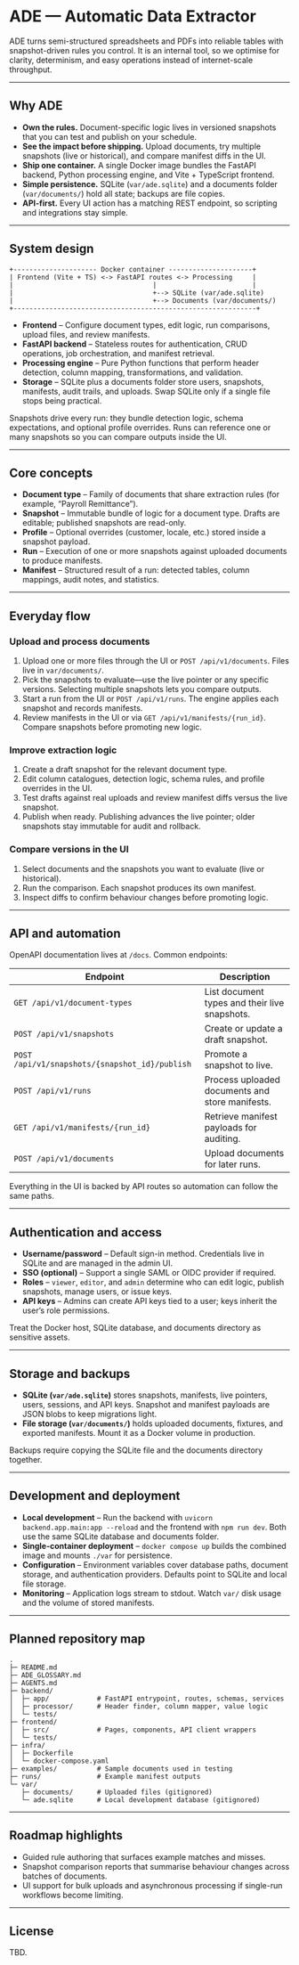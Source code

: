 # ADE — Automatic Data Extractor

ADE turns semi-structured spreadsheets and PDFs into reliable tables with snapshot-driven rules you control. It is an internal tool, so we optimise for clarity, determinism, and easy operations instead of internet-scale throughput.

---

## Why ADE

- **Own the rules.** Document-specific logic lives in versioned snapshots that you can test and publish on your schedule.
- **See the impact before shipping.** Upload documents, try multiple snapshots (live or historical), and compare manifest diffs in the UI.
- **Ship one container.** A single Docker image bundles the FastAPI backend, Python processing engine, and Vite + TypeScript frontend.
- **Simple persistence.** SQLite (`var/ade.sqlite`) and a documents folder (`var/documents/`) hold all state; backups are file copies.
- **API-first.** Every UI action has a matching REST endpoint, so scripting and integrations stay simple.

---

## System design

```
+--------------------- Docker container ---------------------+
| Frontend (Vite + TS) <-> FastAPI routes <-> Processing     |
|                                   |                        |
|                                   +--> SQLite (var/ade.sqlite)
|                                   +--> Documents (var/documents/)
+-------------------------------------------------------------+
```

- **Frontend** – Configure document types, edit logic, run comparisons, upload files, and review manifests.
- **FastAPI backend** – Stateless routes for authentication, CRUD operations, job orchestration, and manifest retrieval.
- **Processing engine** – Pure Python functions that perform header detection, column mapping, transformations, and validation.
- **Storage** – SQLite plus a documents folder store users, snapshots, manifests, audit trails, and uploads. Swap SQLite only if a single file stops being practical.

Snapshots drive every run: they bundle detection logic, schema expectations, and optional profile overrides. Runs can reference one or many snapshots so you can compare outputs inside the UI.

---

## Core concepts

- **Document type** – Family of documents that share extraction rules (for example, “Payroll Remittance”).
- **Snapshot** – Immutable bundle of logic for a document type. Drafts are editable; published snapshots are read-only.
- **Profile** – Optional overrides (customer, locale, etc.) stored inside a snapshot payload.
- **Run** – Execution of one or more snapshots against uploaded documents to produce manifests.
- **Manifest** – Structured result of a run: detected tables, column mappings, audit notes, and statistics.

---

## Everyday flow

### Upload and process documents

1. Upload one or more files through the UI or `POST /api/v1/documents`. Files live in `var/documents/`.
2. Pick the snapshots to evaluate—use the live pointer or any specific versions. Selecting multiple snapshots lets you compare outputs.
3. Start a run from the UI or `POST /api/v1/runs`. The engine applies each snapshot and records manifests.
4. Review manifests in the UI or via `GET /api/v1/manifests/{run_id}`. Compare snapshots before promoting new logic.

### Improve extraction logic

1. Create a draft snapshot for the relevant document type.
2. Edit column catalogues, detection logic, schema rules, and profile overrides in the UI.
3. Test drafts against real uploads and review manifest diffs versus the live snapshot.
4. Publish when ready. Publishing advances the live pointer; older snapshots stay immutable for audit and rollback.

### Compare versions in the UI

1. Select documents and the snapshots you want to evaluate (live or historical).
2. Run the comparison. Each snapshot produces its own manifest.
3. Inspect diffs to confirm behaviour changes before promoting logic.

---

## API and automation

OpenAPI documentation lives at `/docs`. Common endpoints:

| Endpoint | Description |
| --- | --- |
| `GET /api/v1/document-types` | List document types and their live snapshots. |
| `POST /api/v1/snapshots` | Create or update a draft snapshot. |
| `POST /api/v1/snapshots/{snapshot_id}/publish` | Promote a snapshot to live. |
| `POST /api/v1/runs` | Process uploaded documents and store manifests. |
| `GET /api/v1/manifests/{run_id}` | Retrieve manifest payloads for auditing. |
| `POST /api/v1/documents` | Upload documents for later runs. |

Everything in the UI is backed by API routes so automation can follow the same paths.

---

## Authentication and access

- **Username/password** – Default sign-in method. Credentials live in SQLite and are managed in the admin UI.
- **SSO (optional)** – Support a single SAML or OIDC provider if required.
- **Roles** – `viewer`, `editor`, and `admin` determine who can edit logic, publish snapshots, manage users, or issue keys.
- **API keys** – Admins can create API keys tied to a user; keys inherit the user’s role permissions.

Treat the Docker host, SQLite database, and documents directory as sensitive assets.

---

## Storage and backups

- **SQLite (`var/ade.sqlite`)** stores snapshots, manifests, live pointers, users, sessions, and API keys. Snapshot and manifest payloads are JSON blobs to keep migrations light.
- **File storage (`var/documents/`)** holds uploaded documents, fixtures, and exported manifests. Mount it as a Docker volume in production.

Backups require copying the SQLite file and the documents directory together.

---

## Development and deployment

- **Local development** – Run the backend with `uvicorn backend.app.main:app --reload` and the frontend with `npm run dev`. Both use the same SQLite database and documents folder.
- **Single-container deployment** – `docker compose up` builds the combined image and mounts `./var` for persistence.
- **Configuration** – Environment variables cover database paths, document storage, and authentication providers. Defaults point to SQLite and local file storage.
- **Monitoring** – Application logs stream to stdout. Watch `var/` disk usage and the volume of stored manifests.

---

## Planned repository map

```
.
├─ README.md
├─ ADE_GLOSSARY.md
├─ AGENTS.md
├─ backend/
│  ├─ app/            # FastAPI entrypoint, routes, schemas, services
│  ├─ processor/      # Header finder, column mapper, value logic
│  └─ tests/
├─ frontend/
│  ├─ src/            # Pages, components, API client wrappers
│  └─ tests/
├─ infra/
│  ├─ Dockerfile
│  └─ docker-compose.yaml
├─ examples/          # Sample documents used in testing
├─ runs/              # Example manifest outputs
└─ var/
   ├─ documents/      # Uploaded files (gitignored)
   └─ ade.sqlite      # Local development database (gitignored)
```

---

## Roadmap highlights

- Guided rule authoring that surfaces example matches and misses.
- Snapshot comparison reports that summarise behaviour changes across batches of documents.
- UI support for bulk uploads and asynchronous processing if single-run workflows become limiting.

---

## License

TBD.
